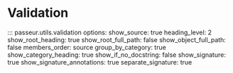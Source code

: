 # Validation

::: passeur.utils.validation
    options:
      show_source: true
      heading_level: 2
      show_root_heading: true
      show_root_full_path: false
      show_object_full_path: false
      members_order: source
      group_by_category: true
      show_category_heading: true
      show_if_no_docstring: false
      show_signature: true
      show_signature_annotations: true
      separate_signature: true

